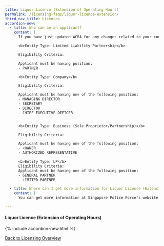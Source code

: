 ```yaml
---
title: Liquor Licence (Extension of Operating Hours)
permalink: /licensing-faqs/liquor-licence-extension/
third_nav_title: Licences
accordion-new:   
  - title: Who can be an applicant?
    content: |
      If you have just updated ACRA for any changes related to your company's name or staff listing, please allow for at least a day before you submit any application on GoBusiness Licensing with relation to these changes. This waiting time is required to get the updates synced for GoBusiness system verification.

      <b>Entity Type: Limited Liability Partnership</b>

      Eligibility Criteria:

      Applicant must be having position:
      - PARTNER

      <b>Entity Type: Company</b>

      Eligibility Criteria:

      Applicant must be having one of the following position:
      - MANAGING DIRECTOR
      - SECRETARY
      - DIRECTOR
      - CHIEF EXECUTIVE OFFICER


      <b>Entity Type: Business (Sole Proprietor/Partnership)</b>

      Eligibility Criteria:

      Applicant must be having one of the following position:
      - <OWNER
      - AUTHORIZED REPRESENTATIVE

      <b>Entity Type: LP</b>
      Eligibility Criteria:
      Applicant must be having one of the following position:
      - GENERAL PARTNER
      - LIMITED PARTNER

  - title: Where can I get more information for Liquor Licence (Extension of Operating Hours)?
    content: |
      You can get more information at Singapore Police Force's website [here](https://www.police.gov.sg/e-services/apply/licenses-and-permits/copy%20of%20liquor-licence){:target="_blank"}.  

---
```


#### Liquor Licence (Extension of Operating Hours)
{% include accordion-new.html %}

[Back to Licensing Overview](/run-and-grow/licensing-overview/)
